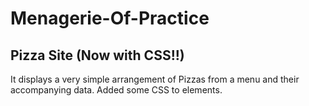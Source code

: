 # Menagerie-Of-Practice
## Pizza Site (Now with CSS!!)
It displays a very simple arrangement of Pizzas from a menu and their accompanying data.
Added some CSS to elements. 
